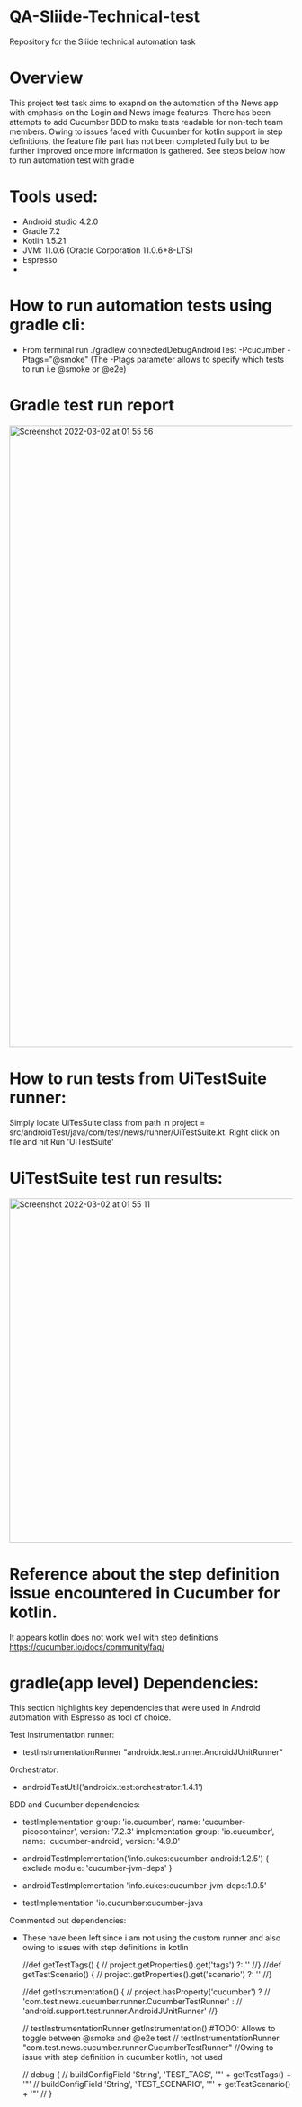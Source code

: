 # QA-Sliide-Technical-test
Repository for the Sliide technical automation  task
# Overview
This project test task aims to exapnd on the automation of the News app with emphasis on the Login and News image features. There has been attempts to add Cucumber BDD to make tests readable for non-tech team members. Owing to issues faced with Cucumber for kotlin support in step definitions, the feature file part has not been completed fully but to be further improved once more information is gathered. See steps below how to run automation test with gradle

# Tools used:
- Android studio 4.2.0
- Gradle 7.2
- Kotlin 1.5.21 
- JVM: 11.0.6 (Oracle Corporation 11.0.6+8-LTS)
- Espresso
- 
# How to run automation tests using gradle cli:
- From terminal run ./gradlew connectedDebugAndroidTest -Pcucumber -Ptags="@smoke" (The -Ptags parameter  allows to specify which tests to run i.e @smoke or @e2e)

# Gradle test run report
<img width="1105" alt="Screenshot 2022-03-02 at 01 55 56" src="https://user-images.githubusercontent.com/37104303/156279937-90373845-f580-4594-bddb-07d14693a035.png">


# How to run tests from UiTestSuite runner:
Simply locate UiTesSuite class from path in project = src/androidTest/java/com/test/news/runner/UiTestSuite.kt. Right click on file and hit Run 'UiTestSuite'

# UiTestSuite test run results:
<img width="612" alt="Screenshot 2022-03-02 at 01 55 11" src="https://user-images.githubusercontent.com/37104303/156280482-5d1ecd12-bd4d-4e1f-9281-9710edfafd79.png">

# Reference about the step definition issue encountered in Cucumber for kotlin. 
It appears kotlin does not work well with step definitions
https://cucumber.io/docs/community/faq/

# gradle(app level) Dependencies:
This section highlights key dependencies that were used in Android automation with Espresso as tool of choice.

 Test instrumentation runner:
   - testInstrumentationRunner "androidx.test.runner.AndroidJUnitRunner"
   
 Orchestrator:
   - androidTestUtil('androidx.test:orchestrator:1.4.1')

 BDD and Cucumber dependencies:
   - testImplementation group: 'io.cucumber', name: 'cucumber-picocontainer', version: '7.2.3'
    implementation group: 'io.cucumber', name: 'cucumber-android', version: '4.9.0'

   - androidTestImplementation('info.cukes:cucumber-android:1.2.5') {
        exclude module: 'cucumber-jvm-deps'
    }
   - androidTestImplementation 'info.cukes:cucumber-jvm-deps:1.0.5'

   - testImplementation 'io.cucumber:cucumber-java

Commented out dependencies:
 - These have been left since i am not using the custom runner and also owing to issues with step definitions in kotlin

    //def getTestTags() {
    //    project.getProperties().get('tags') ?: ''
    //}
    //def getTestScenario() {
    //    project.getProperties().get('scenario') ?: ''
    //}

    //def getInstrumentation() {
    //    project.hasProperty('cucumber') ?
    //            'com.test.news.cucumber.runner.CucumberTestRunner' :
    //            'android.support.test.runner.AndroidJUnitRunner'
    //}

    // testInstrumentationRunner getInstrumentation() #TODO: Allows to toggle between @smoke and @e2e test
    //  testInstrumentationRunner "com.test.news.cucumber.runner.CucumberTestRunner" //Owing to issue with step definition in cucumber kotlin, not used
    
     //   debug {
    //            buildConfigField 'String', 'TEST_TAGS', '"' + getTestTags() + '"'
    //            buildConfigField 'String', 'TEST_SCENARIO', '"' + getTestScenario() + '"'
    //        }






